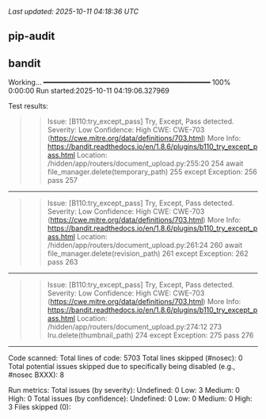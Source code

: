 _Last updated: 2025-10-11 04:18:36 UTC_


## pip-audit



## bandit

Working... ━━━━━━━━━━━━━━━━━━━━━━━━━━━━━━━━━━━━━━━━ 100% 0:00:00
Run started:2025-10-11 04:19:06.327969

Test results:
>> Issue: [B110:try_except_pass] Try, Except, Pass detected.
   Severity: Low   Confidence: High
   CWE: CWE-703 (https://cwe.mitre.org/data/definitions/703.html)
   More Info: https://bandit.readthedocs.io/en/1.8.6/plugins/b110_try_except_pass.html
   Location: /hidden/app/routers/document_upload.py:255:20
254	                            await file_manager.delete(temporary_path)
255	                    except Exception:
256	                        pass
257	

--------------------------------------------------
>> Issue: [B110:try_except_pass] Try, Except, Pass detected.
   Severity: Low   Confidence: High
   CWE: CWE-703 (https://cwe.mitre.org/data/definitions/703.html)
   More Info: https://bandit.readthedocs.io/en/1.8.6/plugins/b110_try_except_pass.html
   Location: /hidden/app/routers/document_upload.py:261:24
260	                            await file_manager.delete(revision_path)
261	                        except Exception:
262	                            pass
263	

--------------------------------------------------
>> Issue: [B110:try_except_pass] Try, Except, Pass detected.
   Severity: Low   Confidence: High
   CWE: CWE-703 (https://cwe.mitre.org/data/definitions/703.html)
   More Info: https://bandit.readthedocs.io/en/1.8.6/plugins/b110_try_except_pass.html
   Location: /hidden/app/routers/document_upload.py:274:12
273	                lru.delete(thumbnail_path)
274	            except Exception:
275	                pass
276	

--------------------------------------------------

Code scanned:
	Total lines of code: 5703
	Total lines skipped (#nosec): 0
	Total potential issues skipped due to specifically being disabled (e.g., #nosec BXXX): 8

Run metrics:
	Total issues (by severity):
		Undefined: 0
		Low: 3
		Medium: 0
		High: 0
	Total issues (by confidence):
		Undefined: 0
		Low: 0
		Medium: 0
		High: 3
Files skipped (0):
